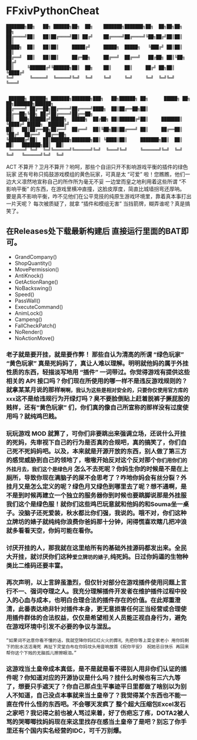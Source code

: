 # FFxivPythonCheat

```
███████╗██╗   ██╗ ██████╗██╗  ██╗    ███████╗███████╗██╗  ██╗██╗██╗   ██╗
██╔════╝██║   ██║██╔════╝██║ ██╔╝    ██╔════╝██╔════╝╚██╗██╔╝██║██║   ██║
█████╗  ██║   ██║██║     █████╔╝     █████╗  █████╗   ╚███╔╝ ██║██║   ██║
██╔══╝  ██║   ██║██║     ██╔═██╗     ██╔══╝  ██╔══╝   ██╔██╗ ██║╚██╗ ██╔╝
██║     ╚██████╔╝╚██████╗██║  ██╗    ██║     ██║     ██╔╝ ██╗██║ ╚████╔╝ 
╚═╝      ╚═════╝  ╚═════╝╚═╝  ╚═╝    ╚═╝     ╚═╝     ╚═╝  ╚═╝╚═╝  ╚═══╝   


 ██████╗ ██████╗ ███████╗███████╗███╗   ██╗██████╗ ██╗      █████╗ ██╗   ██╗███████╗██████╗ 
██╔════╝ ██╔══██╗██╔════╝██╔════╝████╗  ██║██╔══██╗██║     ██╔══██╗╚██╗ ██╔╝██╔════╝██╔══██╗
██║  ███╗██████╔╝█████╗  █████╗  ██╔██╗ ██║██████╔╝██║     ███████║ ╚████╔╝ █████╗  ██████╔╝
██║   ██║██╔══██╗██╔══╝  ██╔══╝  ██║╚██╗██║██╔═══╝ ██║     ██╔══██║  ╚██╔╝  ██╔══╝  ██╔══██╗
╚██████╔╝██║  ██║███████╗███████╗██║ ╚████║██║     ███████╗██║  ██║   ██║   ███████╗██║  ██║
 ╚═════╝ ╚═╝  ╚═╝╚══════╝╚══════╝╚═╝  ╚═══╝╚═╝     ╚══════╝╚═╝  ╚═╝   ╚═╝   ╚══════╝╚═╝  ╚═╝

 ```                                                                                        
ACT 不算开？卫月不算开？哟呵，那些个自诩只开不影响游戏平衡的插件的绿色玩家
还有号称只捣鼓游戏模组的黄色玩家，可真是太 “可爱” 啦！您瞧瞧，他们一边大义凛然地宣称自己的所作所为毫无不妥
一边堂而皇之地利用着这些所谓 “不影响平衡” 的东西，在游戏里横冲直撞，这脸皮厚度，简直比城墙拐弯还厚呐。
要是真不影响平衡，咋不见他们在公平竞技的纯原生游戏环境里，靠着真本事打出一片天呢？
每次被质疑了，就拿 “插件和模组无害” 当挡箭牌，糊弄谁呢？真是搞笑了。

## 在Releases处下载最新构建后 直接运行里面的BAT即可。
- GrandCompany()
- ShopQuantity()
- MovePermission()
- AntiKnock()
- GetActionRange()
- NoBackswing()
- Speed()
- PassWall()
- ExecuteCommand()
- AnimLock()
- Campeng()
- FallCheckPatch()
- NoRender()
- NoActionMove()

### 老子就是要开挂，就是要作弊！ 那些自认为清高的所谓 “绿色玩家” “黄色玩家” 真是死妈妈了，真让人难以理解。明明就他妈的属于外挂性质的东西，轻描淡写地用 “插件” 一词带过。你觉得游戏有提供这些相关的 API 接口吗？你们现在所使用的哪一样不是违反游戏规则的？就拿某某月说的那样`啊啊，我认为这些是相对安全的，只要你仅使用官方库的 xxx`这不是给违规行为开绿灯吗？臭不要脸倒贴上赶着脱裤子撅屁股的贱样，还有“黄色玩家” 们，你们真的像自己所宣称的那样没有过度使用吗？就纯鸡巴贱。
### 玩玩游戏 MOD 就算了，可你们非要跳出来强调立场，还说什么开挂的死妈，先审视下自己的行为是否真的合规吧，真的搞笑了，你们自己死不死妈妈吧。以及，本来就是开源开放的东西，别人做了第三方的感觉威胁到自己的领地了，嗷嗷开始反对这个反对那个`你们用你们的外挂月去，我们这个是绿色月` 怎么不去死呢？你妈生你的时候是不是在上厕所，导致你现在满脑子的屎不会思考了？咋地你妈会有丝分裂？外挂月又是怎么定义的呢？绿色月又绿色到哪里去了呢？想不通啊，是不是到时候再建立一个独立的服务器你到时候也要跳脚说那是外挂服我们这个是绿色服！就你们这些鸡巴玩意就和他妈的和Souma坐一桌子。没脑子还死爱装，秋水都比你们强，我说的。哦不对，你们这种立牌坊的婊子就纯纯你浪费你爸妈那十分钟，闲得慌喜欢瞎几把冲浪就多看看天空，你妈可能在看你。
### 讨厌开挂的人，那我就在这里给所有的基础外挂源码都发出来。全民大开挂，就讨厌你们这种`爱立牌坊的婊子`,纯死妈。日过你妈逼的生物种类比二维码还要丰富。
### 再次声明，以上言辞虽激烈，但仅针对部分在游戏插件使用问题上言行不一、强词夺理之人。我充分理解插件开发者在维护插件过程中投入的心血与成本，也明白合理合法的插件存在的价值。在此郑重澄清，此番表达绝非针对插件本身，更无意损害任何正当经营或合理使用插件群体的合法权益，仅仅是希望相关人员能正视自身行为，避免在游戏环境中引发不必要的争议与混乱。
``“如果词不达意你看不懂的话，我就空降你妈红红火火的葬礼 先把你等上菜全家老小 用你妈剩下的批水活活淹死 再扯下灵堂白布在你妈坟头用音响放首《祝你平安》 祝她忌日快乐 再回来帮你这个下贱的无脑孤儿擦擦眼泪。”``
### 这游戏当土皇帝成本真低，是不是就是看不得别人用非你们认证的插件呢？你知道对应的开源协议是什么吗？挂什么时候也有三六九等了，想要只手遮天了？你自己那点生平事迹平日里都做了啥别以为别人不知道，自己没点本事就来当土皇帝了？我觉得某个东西也不能一直在传什么怪的东西吧。不会哪天发疯了 整个超大压缩包Excel发石之家吧？我记得之前也被人骂过来着，好了伤疤忘了疼，DOTA2被人骂的哭唧唧找妈妈现在来这里找存在感当土皇帝了是吧？别忘了你手里还有个国内实名经营的IDC，可千万别爆。